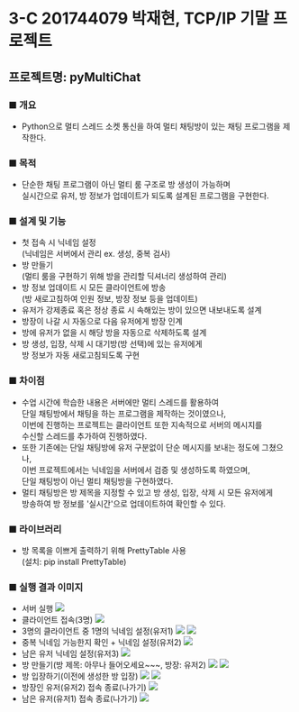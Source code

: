 # 3-C 201744079 박재현, TCP/IP 기말 프로젝트
## 프로젝트명: pyMultiChat
### ■ 개요
  - Python으로 멀티 스레드 소켓 통신을 하여 멀티 채팅방이 있는 채팅 프로그램을 제작한다.
### ■ 목적
  - 단순한 채팅 프로그램이 아닌 멀티 룸 구조로 방 생성이 가능하며<br>
    실시간으로 유저, 방 정보가 업데이트가 되도록 설계된 프로그램을 구현한다.<br>
### ■ 설계 및 기능
  - 첫 접속 시 닉네임 설정<br>
    (닉네임은 서버에서 관리 ex. 생성, 중복 검사)
  - 방 만들기<br>
    (멀티 룸을 구현하기 위해 방을 관리할 딕셔너리 생성하여 관리)
  - 방 정보 업데이트 시 모든 클라이언트에 방송<br>
    (방 새로고침하여 인원 정보, 방장 정보 등을 업데이트)
  - 유저가 강제종료 혹은 정상 종료 시 속해있는 방이 있으면 내보내도록 설계
  - 방장이 나갈 시 자동으로 다음 유저에게 방장 인계
  - 방에 유저가 없을 시 해당 방을 자동으로 삭제하도록 설계
  - 방 생성, 입장, 삭제 시 대기방(방 선택)에 있는 유저에게<br>
    방 정보가 자동 새로고침되도록 구현
### ■ 차이점
  - 수업 시간에 학습한 내용은 서버에만 멀티 스레드를 활용하여<br>
    단일 채팅방에서 채팅을 하는 프로그램을 제작하는 것이였으나,<br>
    이번에 진행하는 프로젝트는 클라이언트 또한 지속적으로 서버의 메시지를<br>
    수신할 스레드를 추가하여 진행하였다.
  - 또한 기존에는 단일 채팅방에 유저 구분없이 단순 메시지를 보내는 정도에 그쳤으나,<br>
    이번 프로젝트에서는 닉네임을 서버에서 검증 및 생성하도록 하였으며,<br>
    단일 채팅방이 아닌 멀티 채팅방을 구현하였다.
  - 멀티 채팅방은 방 제목을 지정할 수 있고 방 생성, 입장, 삭제 시 모든 유저에게<br>
    방송하여 방 정보를 '실시간'으로 업데이트하여 확인할 수 있다.
### ■ 라이브러리
  - 방 목록을 이쁘게 출력하기 위해 PrettyTable 사용<br>
    (설치: pip install PrettyTable)
### ■ 실행 결과 이미지
  - 서버 실행
    <img src="./img/1.PNG">
  - 클라이언트 접속(3명)
    <img src="./img/2.PNG">
  - 3명의 클라이언트 중 1명의 닉네임 설정(유저1)
    <img src="./img/3-1.PNG">
    <img src="./img/3-2.PNG">
  - 중복 닉네임 가능한지 확인 + 닉네임 설정(유저2)
    <img src="./img/3-3.PNG">
  - 남은 유저 닉네임 설정(유저3)
    <img src="./img/4.PNG">
  - 방 만들기(방 제목: 아무나 들어오세요~~~, 방장: 유저2)
    <img src="./img/5.PNG">
    <img src="./img/6.PNG">
  - 방 입장하기(이전에 생성한 방 입장)
    <img src="./img/7.PNG">
    <img src="./img/8.PNG">
  - 방장인 유저(유저2) 접속 종료(나가기)
    <img src="./img/9.PNG">
  - 남은 유저(유저1) 접속 종료(나가기)
    <img src="./img/10.PNG">